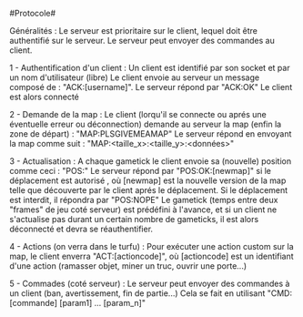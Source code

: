 #Protocole# 

Généralités :
    Le serveur est prioritaire sur le client, lequel doit être authentifié sur le serveur.
    Le serveur peut envoyer des commandes au client.

1 - Authentification d'un client :
    Un client est identifié par son socket et par un nom d'utilisateur (libre)
    Le client envoie au serveur un message composé de : "ACK:[username]".
    Le serveur répond par "ACK:OK"
    Le client est alors connecté

2 - Demande de la map :
    Le client (lorqu'il se connecte ou aprés une éventuelle erreur ou déconnection) demande au
    serveur la map (enfin la zone de départ) : "MAP:PLSGIVEMEAMAP"
    Le serveur répond en envoyant la map comme suit : "MAP:<taille_x>:<taille_y>:<données>"

3 - Actualisation :
    A chaque gametick le client envoie sa (nouvelle) position comme ceci : "POS:<positions>"
    Le serveur répond par "POS:OK:[newmap]" si le déplacement est autorisé , où [newmap] est la nouvelle
    version de la map telle que découverte par le client aprés le déplacement.
    Si le déplacement est interdit, il répondra par "POS:NOPE"
    Le gametick (temps entre deux "frames" de jeu coté serveur) est prédéfini à l'avance, et si un client ne s'actualise
    pas durant un certain nombre de gameticks, il est alors déconnecté et devra se réauthentifier.

4 - Actions (on verra dans le turfu) :
    Pour exécuter une action custom sur la map, le client enverra "ACT:[actioncode]", où [actioncode] est un identifiant
    d'une action (ramasser objet, miner un truc, ouvrir une porte...)

5 - Commades (coté serveur) :
    Le serveur peut envoyer des commandes à un client (ban, avertissement, fin de partie...)
    Cela se fait en utilisant "CMD:[commande] [param1] ... [param_n]"
